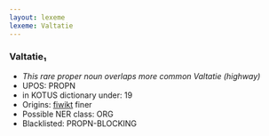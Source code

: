 ```yaml
---
layout: lexeme
lexeme: Valtatie
---
```


###  Valtatie₁

* _This rare proper noun overlaps more common *Valtatie* (highway)_
* UPOS:  PROPN
* in KOTUS dictionary under:  19
* Origins: [fiwikt](https://fi.wiktionary.org/wiki/Valtatie) finer 
* Possible NER class:  ORG
* Blacklisted:  PROPN-BLOCKING

